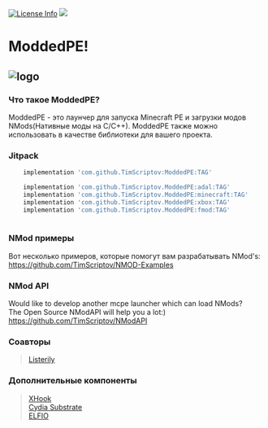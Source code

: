 [![License Info](https://img.shields.io/badge/license-GNU_GPLv3-blue.svg?style=flat-square)](https://github.com/TimScriptov/ModdedPE) [![](https://jitpack.io/v/TimScriptov/ModdedPE.svg)](https://jitpack.io/#TimScriptov/ModdedPE)
# ModdedPE!
![logo][1]
--------
 
### Что такое ModdedPE?
ModdedPE - это лаунчер для запуска Minecraft PE и загрузки модов NMods(Нативные моды на C/C++).  ModdedPE также можно использовать в качестве библиотеки для вашего проекта.

### Jitpack
```groovy
    implementation 'com.github.TimScriptov:ModdedPE:TAG'

    implementation 'com.github.TimScriptov.ModdedPE:adal:TAG'
    implementation 'com.github.TimScriptov.ModdedPE:minecraft:TAG'
    implementation 'com.github.TimScriptov.ModdedPE:xbox:TAG'
    implementation 'com.github.TimScriptov.ModdedPE:fmod:TAG'
    
```

### NMod примеры
Вот несколько примеров, которые помогут вам разрабатывать NMod's:<br>
<https://github.com/TimScriptov/NMOD-Examples>
 
### NMod API
Would like to develop another mcpe launcher which can load NMods?<br>
The Open Source NModAPI will help you a lot:)<br>
<https://github.com/TimScriptov/NModAPI>
 
### Соавторы
> [Listerily][2]<br>
 
### Дополнительные компоненты
> [XHook][4]<br>
> [Cydia Substrate][5]<br>
> [ELFIO][7]<br>

[1]: https://github.com/TimScriptov/ModdedPE/blob/master/Art/title_logo.png
[2]: https://github.com/listerily
[4]: https://github.com/iqiyi/xHook
[5]: http://www.cydiasubstrate.com/
[6]: https://github.com/TimScriptov/ModdedPE/tree/ModdedPE-JAVA
[7]: https://github.com/serge1/ELFIO
